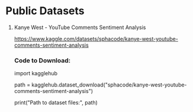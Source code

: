 # Public Datasets

1. Kanye West - YouTube Comments Sentiment Analysis

   https://www.kaggle.com/datasets/sphacode/kanye-west-youtube-comments-sentiment-analysis

   ### Code to Download:
    
   import kagglehub
    
   path = kagglehub.dataset_download("sphacode/kanye-west-youtube-comments-sentiment-analysis")
    
   print("Path to dataset files:", path)
